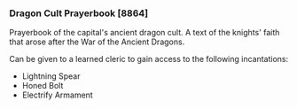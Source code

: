 ### Dragon Cult Prayerbook [8864]

Prayerbook of the capital's ancient dragon cult. A text of the knights' faith that arose after the War of the Ancient Dragons.

Can be given to a learned cleric to gain access to the following incantations:

- Lightning Spear
- Honed Bolt
- Electrify Armament